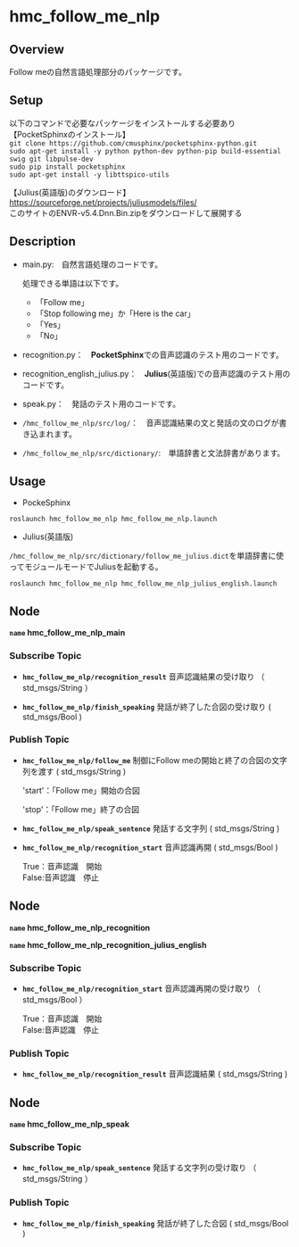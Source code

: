 # hmc_follow_me_nlp
## Overview
Follow meの自然言語処理部分のパッケージです。

## Setup
以下のコマンドで必要なパッケージをインストールする必要あり  
【PocketSphinxのインストール】  
`git clone https://github.com/cmusphinx/pocketsphinx-python.git`  
`sudo apt-get install -y python python-dev python-pip build-essential swig git libpulse-dev`  
`sudo pip install pocketsphinx`  
`sudo apt-get install -y libttspico-utils`   

【Julius(英語版)のダウンロード】  
https://sourceforge.net/projects/juliusmodels/files/  
このサイトのENVR-v5.4.Dnn.Bin.zipをダウンロードして展開する  

## Description
* main.py:　自然言語処理のコードです。

	処理できる単語は以下です。

	* 「Follow me」
	* 「Stop following me」か「Here is the car」
	* 「Yes」
	* 「No」

* recognition.py：　**PocketSphinx**での音声認識のテスト用のコードです。

* recognition_english_julius.py：　**Julius**(英語版)での音声認識のテスト用のコードです。

* speak.py：　発話のテスト用のコードです。

* `/hmc_follow_me_nlp/src/log/`：　音声認識結果の文と発話の文のログが書き込まれます。

* `/hmc_follow_me_nlp/src/dictionary/`:　単語辞書と文法辞書があります。

## Usage
* PockeSphinx

```
roslaunch hmc_follow_me_nlp hmc_follow_me_nlp.launch
```



* Julius(英語版)


`/hmc_follow_me_nlp/src/dictionary/follow_me_julius.dict`を単語辞書に使ってモジュールモードでJuliusを起動する。  

```
roslaunch hmc_follow_me_nlp hmc_follow_me_nlp_julius_english.launch
````


## Node
**`name` hmc_follow_me_nlp_main**

### Subscribe Topic

* **`hmc_follow_me_nlp/recognition_result`** 音声認識結果の受け取り （ std_msgs/String ）

* **`hmc_follow_me_nlp/finish_speaking`** 発話が終了した合図の受け取り ( std_msgs/Bool )

### Publish Topic

* **`hmc_follow_me_nlp/follow_me`** 制御にFollow meの開始と終了の合図の文字列を渡す ( std_msgs/String )

	'start'：「Follow me」開始の合図

	'stop'：「Follow me」終了の合図

* **`hmc_follow_me_nlp/speak_sentence`** 発話する文字列 ( std_msgs/String )

* **`hmc_follow_me_nlp/recognition_start`** 音声認識再開 ( std_msgs/Bool )

	True：音声認識　開始  
	False:音声認識　停止

## Node
**`name` hmc_follow_me_nlp_recognition**

**`name` hmc_follow_me_nlp_recognition_julius_english**

### Subscribe Topic

* **`hmc_follow_me_nlp/recognition_start`** 音声認識再開の受け取り （ std_msgs/Bool ）

	True：音声認識　開始  
	False:音声認識　停止

### Publish Topic

* **`hmc_follow_me_nlp/recognition_result`** 音声認識結果 ( std_msgs/String )

## Node
**`name` hmc_follow_me_nlp_speak**

### Subscribe Topic

* **`hmc_follow_me_nlp/speak_sentence`** 発話する文字列の受け取り （ std_msgs/String ）

### Publish Topic

* **`hmc_follow_me_nlp/finish_speaking`** 発話が終了した合図 ( std_msgs/Bool )
